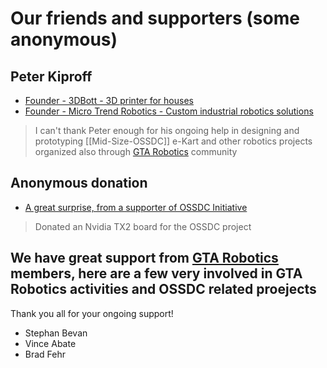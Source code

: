 # Our friends and supporters (some anonymous)

## Peter Kiproff
- [Founder - 3DBott - 3D printer for houses](https://www.3dbott.com/)
- [Founder - Micro Trend Robotics - Custom industrial robotics solutions](http://www.microtrendrobotics.ca/)
> I can't thank Peter enough for his ongoing help in designing and prototyping [[Mid-Size-OSSDC]] e-Kart and other robotics projects organized also through [GTA Robotics](https://www.meetup.com/gta-robotics/) community

## Anonymous donation
- [A great surprise, from a supporter of OSSDC Initiative](https://medium.com/@mslavescu/a-great-surprise-from-a-supporter-of-ossdc-initiative-d1dd64fb39c3)
> Donated an Nvidia TX2 board for the OSSDC project

## We have great support from [GTA Robotics](https://www.meetup.com/gta-robotics/) members, here are a few very involved in GTA Robotics activities and OSSDC related proejects
Thank you all for your ongoing support!  
- Stephan Bevan
- Vince Abate
- Brad Fehr